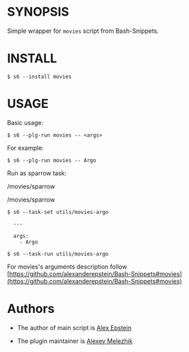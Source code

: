# SYNOPSIS

Simple wrapper for `movies` script from Bash-Snippets.


# INSTALL

    $ s6 --install movies

# USAGE

Basic usage:

    $ s6 --plg-run movies -- <args>

For example:

    $ s6 --plg-run movies -- Argo

Run as sparrow task:

/movies/sparrow

/movies/sparrow

    $ s6 --task-set utils/movies-argo

      ---

      args:
        - Argo

    $ s6 --task-run utils/movies-argo

For movies's arguments description follow [https://github.com/alexanderepstein/Bash-Snippets#movies](https://github.com/alexanderepstein/Bash-Snippets#movies)

# Authors

* The author of main script is [Alex Epstein](https://github.com/alexanderepstein)

* The plugin maintainer is [Alexey Melezhik](https://github.com/melezhik/)



